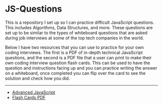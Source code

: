 # JS-Questions
This is a repository I set up so I can practice difficult JavaScript questions. This includes Algorithms, Data Structures, and more. These questions are set up to be similar to the types of whiteboard questions that are asked during job interviews at some of the top tech companies in the world.

Below I have two resources that you can use to practice for your own coding interviews. The first is a PDF of in-depth technical JavaScript questions, and the second is a PDF file that a user can print to make their own coding interview question flash cards. This can be used to have the question and instructions facing up and you can practice writing the answer on a whiteboard, once completed you can flip over the card to see the solution and check how you did.

---

- [Advanced JavaScript](advanced-js.pdf)
- [Flash Cards PDF](flashcards.pdf)
